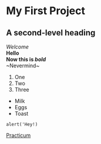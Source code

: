 # My First Project
## A second-level heading
*Welcome*   
__Hello__   
**Now this is _bold_**   
~Nevermind~  
1. One
2. Two
3. Three
* Milk
* Eggs 
* Toast
```
alert('Hey!)
```
[Practicum](https://practicum.yandex.com/)
